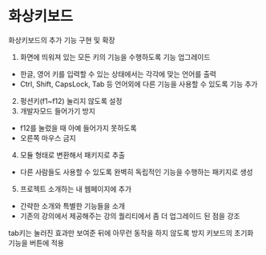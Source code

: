 # 화상키보드

화상키보드의 추가 기능 구현 및 확장

1. 화면에 띄워져 있는 모든 키의 기능을 수행하도록 기능 업그레이드

- 한글, 영어 키를 입력할 수 있는 상태에서는 각각에 맞는 언어를 출력
- Ctrl, Shift, CapsLock, Tab 등 언어외에 다른 기능을 사용할 수 있도록 기능 추가

2. 펑션키(f1~f12) 눌리지 않도록 설정
3. 개발자모드 들어가기 방지

- f12를 눌렀을 때 아예 들어가지 못하도록
- 오른쪽 마우스 금지

4. 모듈 형태로 변환해서 패키지로 추출

- 다른 사람들도 사용할 수 있도록 완벽히 독립적인 기능을 수행하는 패키지로 생성

5. 프로젝트 소개하는 내 웹페이지에 추가

- 간략한 소개와 특별한 기능들을 소개
- 기존의 강의에서 제공해주는 강의 퀄리티에서 좀 더 업그레이드 된 점을 강조

tab키는 눌러진 효과만 보여준 뒤에 아무런 동작을 하지 않도록 방지
키보드의 초기화 기능을 버튼에 적용
